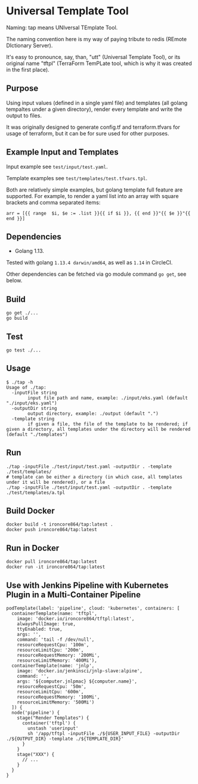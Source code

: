 # Universal Template Tool

Naming: tap means UNIversal TEmplate Tool.

The naming convention here is my way of paying tribute to redis (REmote DIctionary Server).

It's easy to pronounce, say, than, "utt" (Universal Template Tool), or its original name "tftpl" (TerraForm TemPLate tool, which is why it was created in the first place).

## Purpose

Using input values (defined in a single yaml file) and templates (all golang tempaltes under a given directory), render every template and write the output to files.

It was originally designed to generate config.tf and terraform.tfvars for usage of terraform, but it can be for sure used for other purposes.

## Example Input and Templates

Input example see `test/input/test.yaml`.

Template examples see `test/templates/test.tfvars.tpl`.

Both are relatively simple examples, but golang template full feature are supported. For example, to render a yaml list into an array with square brackets and comma separated items:

```
arr = [{{ range  $i, $e := .list }}{{ if $i }}, {{ end }}"{{ $e }}"{{ end }}]
```

## Dependencies

- Golang 1.13.

Tested with golang `1.13.4 darwin/amd64`, as well as `1.14` in CircleCI.

Other dependencies can be fetched via go module command `go get`, see below.

## Build

```
go get ./...
go build
```

## Test

```
go test ./...
```

## Usage

```
$ ./tap -h
Usage of ./tap:
  -inputFile string
        input file path and name, example: ./input/eks.yaml (default "./input/eks.yaml")
  -outputDir string
        output directory, example: ./output (default ".")
  -template string
        if given a file, the file of the template to be rendered; if given a directory, all templates under the directory will be rendered (default "./templates")
```

## Run

```
./tap -inputFile ./test/input/test.yaml -outputDir . -template ./test/templates/
# template can be either a directory (in which case, all templates under it will be rendered), or a file
./tap -inputFile ./test/input/test.yaml -outputDir . -template ./test/templates/a.tpl
```

## Build Docker

```
docker build -t ironcore864/tap:latest .
docker push ironcore864/tap:latest
```

## Run in Docker

```
docker pull ironcore864/tap:latest
docker run -it ironcore864/tap:latest
```

## Use with Jenkins Pipeline with Kubernetes Plugin in a Multi-Container Pipeline

```
podTemplate(label: 'pipeline', cloud: 'kubernetes', containers: [
  containerTemplate(name: 'tftpl', 
    image: 'docker.io/ironcore864/tftpl:latest', 
    alwaysPullImage: true,
    ttyEnabled: true,
    args: '',
    command: 'tail -f /dev/null',
    resourceRequestCpu: '100m',
    resourceLimitCpu: '200m',
    resourceRequestMemory: '200Mi',
    resourceLimitMemory: '400Mi'),
  containerTemplate(name: 'jnlp',
    image: 'docker.io/jenkinsci/jnlp-slave:alpine',
    command: '',
    args: '${computer.jnlpmac} ${computer.name}',
    resourceRequestCpu: '50m',
    resourceLimitCpu: '600m',
    resourceRequestMemory: '100Mi',
    resourceLimitMemory: '500Mi')
  ]) {
  node('pipeline') {
    stage("Render Templates") {
      container('tftpl') {
        unstash 'userinput'
        sh '/app/tftpl -inputFile ./${USER_INPUT_FILE} -outputDir ./${OUTPUT_DIR} -template ./${TEMPLATE_DIR}'
      }
    }
    stage("XXX") {
      // ...
    }
  }
}
```
